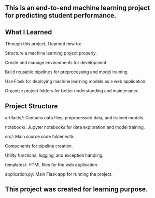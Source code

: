 ## This is an end-to-end machine learning project for predicting student performance. 

## What I Learned
Through this project, I learned how to:

Structure a machine learning project properly.

Create and manage environments for development.

Build reusable pipelines for preprocessing and model training.

Use Flask for deploying machine learning models as a web application.

Organize project folders for better understanding and maintenance.


## Project Structure

artifacts/: Contains data files, preprocessed data, and trained models.

notebook/: Jupyter notebooks for data exploration and model training.

src/: Main source code folder with:

Components for pipeline creation.

Utility functions, logging, and exception handling.

templates/: HTML files for the web application.

application.py: Main Flask app for running the project.
 
## This project was created for learning purpose.
